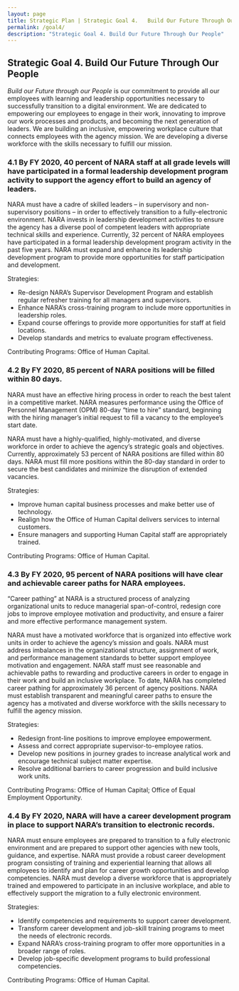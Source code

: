 ```yaml
---
layout: page
title: Strategic Plan | Strategic Goal 4.	Build Our Future Through Our People
permalink: /goal4/
description: "Strategic Goal 4.	Build Our Future Through Our People"
---
```


## Strategic Goal 4.	Build Our Future Through Our People

*Build our Future through our People* is our commitment to provide all our employees with learning and leadership opportunities necessary to successfully transition to a digital environment. We are dedicated to empowering our employees to engage in their work, innovating to improve our work processes and products, and becoming the next generation of leaders. We are building an inclusive, empowering workplace culture that connects employees with the agency mission. We are developing a diverse workforce with the skills necessary to fulfill our mission.

### 4.1	By FY 2020, 40 percent of NARA staff at all grade levels will have participated in a formal leadership development program activity to support the agency effort to build an agency of leaders. 

NARA must have a cadre of skilled leaders – in supervisory and non-supervisory positions – in order to effectively transition to a fully-electronic environment. NARA invests in leadership development activities to ensure the agency has a diverse pool of competent leaders with appropriate technical skills and experience. Currently, 32 percent of NARA employees have participated in a formal leadership development program activity in the past five years. NARA must expand and enhance its leadership development program to provide more opportunities for staff participation and development. 

Strategies: 
-	Re-design NARA’s Supervisor Development Program and establish regular refresher training for all managers and supervisors. 
-	Enhance NARA’s cross-training program to include more opportunities in leadership roles. 
-	Expand course offerings to provide more opportunities for staff at field locations. 
-	Develop standards and metrics to evaluate program effectiveness. 

Contributing Programs: 	Office of Human Capital.

### 4.2	By FY 2020, 85 percent of NARA positions will be filled within 80 days.

NARA must have an effective hiring process in order to reach the best talent in a competitive market.  NARA measures performance using the Office of Personnel Management (OPM) 80-day “time to hire” standard, beginning with the hiring manager’s initial request to fill a vacancy to the employee’s start date. 

NARA must have a highly-qualified, highly-motivated, and diverse workforce in order to achieve the agency’s strategic goals and objectives. Currently, approximately 53 percent of NARA positions are filled within 80 days. NARA must fill more positions within the 80-day standard in order to secure the best candidates and minimize the disruption of extended vacancies. 

Strategies: 
-	Improve human capital business processes and make better use of technology. 
-	Realign how the Office of Human Capital delivers services to internal customers.
-	Ensure managers and supporting Human Capital staff are appropriately trained. 

Contributing Programs: 	Office of Human Capital.

### 4.3	By FY 2020, 95 percent of NARA positions will have clear and achievable career paths for NARA employees.

“Career pathing” at NARA is a structured process of analyzing organizational units to reduce managerial span-of-control, redesign core jobs to improve employee motivation and productivity, and ensure a fairer and more effective performance management system. 

NARA must have a motivated workforce that is organized into effective work units in order to achieve the agency’s mission and goals. NARA must address imbalances in the organizational structure, assignment of work, and performance management standards to better support employee motivation and engagement. NARA staff must see reasonable and achievable paths to rewarding and productive careers in order to engage in their work and build an inclusive workplace. To date, NARA has completed career pathing for approximately 36 percent of agency positions. NARA must establish transparent and meaningful career paths to ensure the agency has a motivated and diverse workforce with the skills necessary to fulfill the agency mission. 

Strategies: 
-	Redesign front-line positions to improve employee empowerment.
-	Assess and correct appropriate supervisor-to-employee ratios.
-	Develop new positions in journey grades to increase analytical work and encourage technical subject matter expertise. 
-	Resolve additional barriers to career progression and build inclusive work units.

Contributing Programs: 	Office of Human Capital; Office of Equal Employment Opportunity.

### 4.4	By FY 2020, NARA will have a career development program in place to support NARA’s transition to electronic records. 

NARA must ensure employees are prepared to transition to a fully electronic environment and are prepared to support other agencies with new tools, guidance, and expertise. NARA must provide a robust career development program consisting of training and experiential learning that allows all employees to identify and plan for career growth opportunities and develop competencies. NARA must develop a diverse workforce that is appropriately trained and empowered to participate in an inclusive workplace, and able to effectively support the migration to a fully electronic environment. 

Strategies: 
-	Identify competencies and requirements to support career development.
-	Transform career development and job-skill training programs to meet the needs of electronic records. 
-	Expand NARA’s cross-training program to offer more opportunities in a broader range of roles. 
-	Develop job-specific development programs to build professional competencies. 

Contributing Programs: 	Office of Human Capital.

